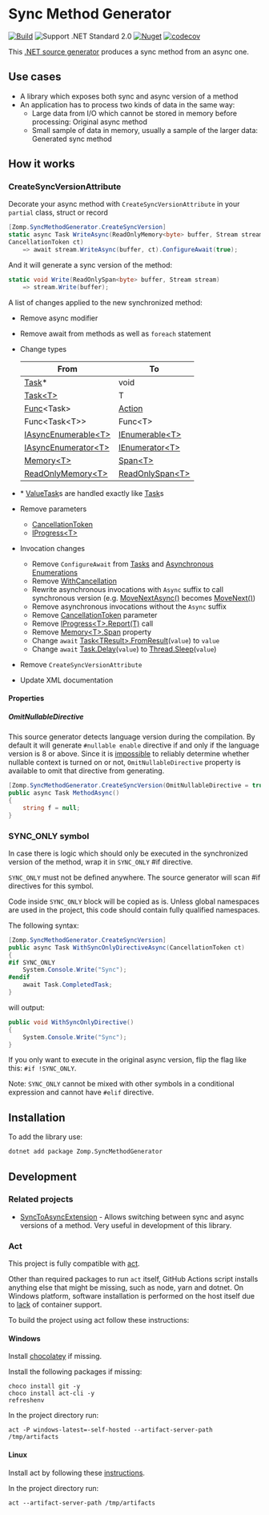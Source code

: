 # Sync Method Generator

[![Build](https://github.com/zompinc/sync-method-generator/actions/workflows/build.yml/badge.svg)](https://github.com/zompinc/sync-method-generator/actions/workflows/build.yml)
![Support .NET Standard 2.0](https://img.shields.io/badge/dotnet%20version-.NET%20Standard%202.0-blue)
[![Nuget](https://img.shields.io/nuget/v/Zomp.SyncMethodGenerator)](https://www.nuget.org/packages/Zomp.SyncMethodGenerator)
[![codecov](https://codecov.io/gh/zompinc/sync-method-generator/branch/master/graph/badge.svg)](https://codecov.io/gh/zompinc/sync-method-generator)

This [.NET source generator](https://learn.microsoft.com/en-us/dotnet/csharp/roslyn-sdk/source-generators-overview) produces a sync method from an async one.

## Use cases

- A library which exposes both sync and async version of a method
- An application has to process two kinds of data in the same way:
  - Large data from I/O which cannot be stored in memory before processing: Original async method
  - Small sample of data in memory, usually a sample of the larger data: Generated sync method

## How it works

### CreateSyncVersionAttribute

Decorate your async method with `CreateSyncVersionAttribute` in your `partial` class, struct or record

```cs
[Zomp.SyncMethodGenerator.CreateSyncVersion]
static async Task WriteAsync(ReadOnlyMemory<byte> buffer, Stream stream, 
CancellationToken ct)
    => await stream.WriteAsync(buffer, ct).ConfigureAwait(true);
```

And it will generate a sync version of the method:

```cs
static void Write(ReadOnlySpan<byte> buffer, Stream stream)
    => stream.Write(buffer);
```

A list of changes applied to the new synchronized method:

- Remove async modifier
- Remove await from methods as well as `foreach` statement
- Change types

  | From                                                                                                               | To                                                                                                       |
  | ------------------------------------------------------------------------------------------------------------------ | -------------------------------------------------------------------------------------------------------- |
  | [Task](https://learn.microsoft.com/en-us/dotnet/api/system.threading.tasks.task)*                                  | void                                                                                                     |
  | [Task\<T>](https://learn.microsoft.com/en-us/dotnet/api/system.threading.tasks.task-1)                             | T                                                                                                        |
  | [Func](https://learn.microsoft.com/en-us/dotnet/api/system.func-1)\<Task>                                          | [Action](https://learn.microsoft.com/en-us/dotnet/api/system.action)                                     |
  | Func\<Task\<T>>                                                                                                    | Func\<T>                                                                                                 |
  | [IAsyncEnumerable\<T>](https://learn.microsoft.com/en-us/dotnet/api/system.collections.generic.iasyncenumerable-1) | [IEnumerable\<T>](https://learn.microsoft.com/en-us/dotnet/api/system.collections.generic.ienumerable-1) |
  | [IAsyncEnumerator\<T>](https://learn.microsoft.com/en-us/dotnet/api/system.collections.generic.iasyncenumerator-1) | [IEnumerator\<T>](https://learn.microsoft.com/en-us/dotnet/api/system.collections.generic.ienumerator-1) |
  | [Memory\<T>](https://learn.microsoft.com/en-us/dotnet/api/system.memory-1)                                         | [Span\<T>](https://learn.microsoft.com/en-us/dotnet/api/system.span-1)                                   |
  | [ReadOnlyMemory\<T>](https://learn.microsoft.com/en-us/dotnet/api/system.readonlymemory-1)                         | [ReadOnlySpan\<T>](https://learn.microsoft.com/en-us/dotnet/api/system.readonlyspan-1)                   |
- \* [ValueTask](https://learn.microsoft.com/en-us/dotnet/api/system.threading.tasks.valuetask)s are handled exactly like [Task](https://learn.microsoft.com/en-us/dotnet/api/system.threading.tasks.task)s
- Remove parameters
  - [CancellationToken](https://learn.microsoft.com/en-us/dotnet/api/system.threading.cancellationtoken)
  - [IProgress\<T>](https://learn.microsoft.com/en-us/dotnet/api/system.iprogress-1)
- Invocation changes
  - Remove `ConfigureAwait` from [Tasks](https://learn.microsoft.com/en-us/dotnet/api/system.threading.tasks.task.configureawait) and [Asynchronous Enumerations](https://learn.microsoft.com/en-us/dotnet/api/system.threading.tasks.taskasyncenumerableextensions.configureawait)
  - Remove [WithCancellation](https://learn.microsoft.com/en-us/dotnet/api/system.threading.tasks.taskasyncenumerableextensions.withcancellation)
  - Rewrite asynchronous invocations with `Async` suffix to call synchronous version (e.g. [MoveNextAsync()](https://learn.microsoft.com/en-us/dotnet/api/system.collections.generic.iasyncenumerator-1.movenextasync) becomes [MoveNext()](https://learn.microsoft.com/en-us/dotnet/api/system.collections.ienumerator.movenext))
  - Remove asynchronous invocations without the `Async` suffix
  - Remove [CancellationToken](https://learn.microsoft.com/en-us/dotnet/api/system.threading.cancellationtoken) parameter
  - Remove [IProgress\<T>.Report(T)](https://learn.microsoft.com/en-us/dotnet/api/system.iprogress-1.report) call
  - Remove [Memory\<T>.Span](https://learn.microsoft.com/en-us/dotnet/api/system.memory-1.span) property
  - Change `await` [Task\<TResult>.FromResult](https://learn.microsoft.com/en-us/dotnet/api/system.threading.tasks.task.fromresult)(`value`) to `value`
  - Change `await` [Task.Delay](https://learn.microsoft.com/en-us/dotnet/api/system.threading.tasks.task.delay)(`value`) to [Thread.Sleep](https://learn.microsoft.com/en-us/dotnet/api/system.threading.thread.sleep)(`value`)
- Remove `CreateSyncVersionAttribute`
- Update XML documentation

#### Properties

##### OmitNullableDirective

This source generator detects language version during the compilation. By default it will generate `#nullable enable` directive if and only if the language version is 8 or above. Since it is [impossible](https://github.com/dotnet/roslyn/issues/49555) to reliably determine whether nullable context is turned on or not, `OmitNullableDirective` property is available to omit that directive from generating.

```cs
[Zomp.SyncMethodGenerator.CreateSyncVersion(OmitNullableDirective = true)]
public async Task MethodAsync()
{
    string f = null;
}
```

### SYNC_ONLY symbol

In case there is logic which should only be executed in the synchronized version of the method, wrap it in `SYNC_ONLY` #if directive.

`SYNC_ONLY` must not be defined anywhere. The source generator will scan #if directives for this symbol.

Code inside `SYNC_ONLY` block will be copied as is. Unless global namespaces are used in the project, this code should contain fully qualified namespaces.

The following syntax:

```cs
[Zomp.SyncMethodGenerator.CreateSyncVersion]
public async Task WithSyncOnlyDirectiveAsync(CancellationToken ct)
{
#if SYNC_ONLY
    System.Console.Write("Sync");
#endif
    await Task.CompletedTask;
}
```

will output:

```cs
public void WithSyncOnlyDirective()
{
    System.Console.Write("Sync");
}
```

If you only want to execute in the original async version, flip the flag like this: `#if !SYNC_ONLY`.

Note: `SYNC_ONLY` cannot be mixed with other symbols in a conditional expression and cannot have `#elif` directive.

## Installation

To add the library use:

```sh
dotnet add package Zomp.SyncMethodGenerator
```

## Development

### Related projects

- [SyncToAsyncExtension](https://marketplace.visualstudio.com/items?itemName=lsoft.SyncToAsyncExtension) - Allows switching between sync and async versions of a method. Very useful in development of this library.

### Act

This project is fully compatible with [act](https://github.com/nektos/act).

Other than required packages to run `act` itself, GitHub Actions script installs anything else that might be missing, such as node, yarn and dotnet. On Windows platform, software installation is performed on the host itself due to [lack](https://github.com/nektos/act/issues/1608) of container support.

To build the project using act follow these instructions:

#### Windows

Install [chocolatey](https://chocolatey.org/install) if missing.

Install the following packages if missing:

```pwsh
choco install git -y
choco install act-cli -y
refreshenv
```

In the project directory run:

```pwsh
act -P windows-latest=-self-hosted --artifact-server-path /tmp/artifacts
```

#### Linux

Install act by following these [instructions](https://lindevs.com/install-act-on-ubuntu).

In the project directory run:

```pwsh
act --artifact-server-path /tmp/artifacts
```
